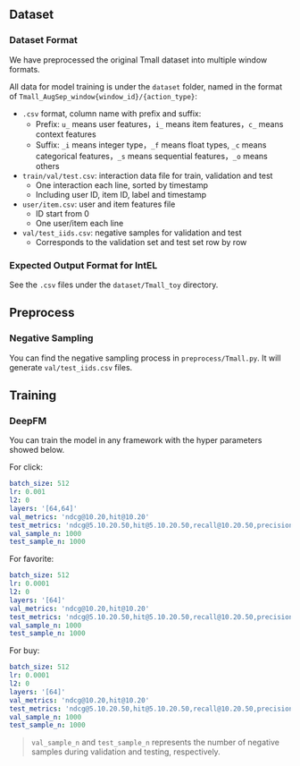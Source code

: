 ## Dataset

### Dataset Format

We have preprocessed the original Tmall dataset into multiple window formats.

All data for model training is under the `dataset` folder, named in the format of `Tmall_AugSep_window{window_id}/{action_type}`:
- `.csv` format, column name with prefix and suffix:
    - Prefix: `u_` means user features，`i_` means item features，`c_` means context features
    - Suffix: `_i` means integer type，`_f` means float types, `_c` means categorical features，`_s` means sequential features，`_o` means others
- `train/val/test.csv`: interaction data file for train, validation and test
    - One interaction each line, sorted by timestamp
    - Including user ID, item ID, label and timestamp
- `user/item.csv`: user and item features file
    - ID start from 0
    - One user/item each line
- `val/test_iids.csv`: negative samples for validation and test
    - Corresponds to the validation set and test set row by row

### Expected Output Format for IntEL

See the `.csv` files under the `dataset/Tmall_toy` directory.

## Preprocess

### Negative Sampling

You can find the negative sampling process in `preprocess/Tmall.py`. It will generate `val/test_iids.csv` files.

## Training

### DeepFM

You can train the model in any framework with the hyper parameters showed below.

For click:

```yaml
batch_size: 512
lr: 0.001
l2: 0
layers: '[64,64]'
val_metrics: 'ndcg@10.20,hit@10.20'
test_metrics: 'ndcg@5.10.20.50,hit@5.10.20.50,recall@10.20.50,precision@10.20.50'
val_sample_n: 1000
test_sample_n: 1000
```

For favorite:

```yaml
batch_size: 512
lr: 0.0001
l2: 0
layers: '[64]'
val_metrics: 'ndcg@10.20,hit@10.20'
test_metrics: 'ndcg@5.10.20.50,hit@5.10.20.50,recall@10.20.50,precision@10.20.50'
val_sample_n: 1000
test_sample_n: 1000
```

For buy:

```yaml
batch_size: 512
lr: 0.0001
l2: 0
layers: '[64]'
val_metrics: 'ndcg@10.20,hit@10.20'
test_metrics: 'ndcg@5.10.20.50,hit@5.10.20.50,recall@10.20.50,precision@10.20.50'
val_sample_n: 1000
test_sample_n: 1000
```

> `val_sample_n` and `test_sample_n` represents the number of negative samples during validation and testing, respectively.
